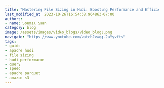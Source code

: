 ```yaml
---
title: "Mastering File Sizing in Hudi: Boosting Performance and Efficiency"
last_modified_at: 2023-10-26T16:54:38.964863-07:00
authors:
- name: Soumil Shah
category: blog
image: /assets/images/video_blogs/video_blog1.png
navigate: "https://www.youtube.com/watch?v=qg-2aYyvfts"
tags:
- guide
- apache hudi
- file sizing
- hudi performacne
- query
- speed
- apache parquet
- amazon s3
---
```

